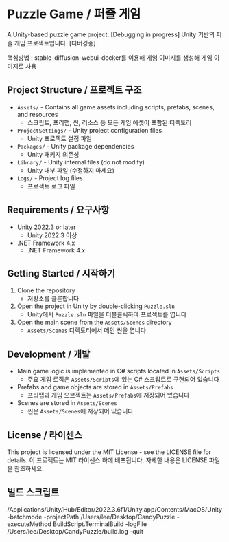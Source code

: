 # Puzzle Game / 퍼즐 게임

A Unity-based puzzle game project. [Debugging in progress]
Unity 기반의 퍼즐 게임 프로젝트입니다. [디버깅중]

핵심방법 : stable-diffusion-webui-docker를 이용해 게임 이미지를 생성해 게임 이미지로 사용

## Project Structure / 프로젝트 구조

- `Assets/` - Contains all game assets including scripts, prefabs, scenes, and resources
  - 스크립트, 프리팹, 씬, 리소스 등 모든 게임 에셋이 포함된 디렉토리
- `ProjectSettings/` - Unity project configuration files
  - Unity 프로젝트 설정 파일
- `Packages/` - Unity package dependencies
  - Unity 패키지 의존성
- `Library/` - Unity internal files (do not modify)
  - Unity 내부 파일 (수정하지 마세요)
- `Logs/` - Project log files
  - 프로젝트 로그 파일

## Requirements / 요구사항

- Unity 2022.3 or later
  - Unity 2022.3 이상
- .NET Framework 4.x
  - .NET Framework 4.x

## Getting Started / 시작하기

1. Clone the repository
   - 저장소를 클론합니다
2. Open the project in Unity by double-clicking `Puzzle.sln`
   - Unity에서 `Puzzle.sln` 파일을 더블클릭하여 프로젝트를 엽니다
3. Open the main scene from the `Assets/Scenes` directory
   - `Assets/Scenes` 디렉토리에서 메인 씬을 엽니다

## Development / 개발

- Main game logic is implemented in C# scripts located in `Assets/Scripts`
  - 주요 게임 로직은 `Assets/Scripts`에 있는 C# 스크립트로 구현되어 있습니다
- Prefabs and game objects are stored in `Assets/Prefabs`
  - 프리팹과 게임 오브젝트는 `Assets/Prefabs`에 저장되어 있습니다
- Scenes are stored in `Assets/Scenes`
  - 씬은 `Assets/Scenes`에 저장되어 있습니다

## License / 라이센스

This project is licensed under the MIT License - see the LICENSE file for details.
이 프로젝트는 MIT 라이센스 하에 배포됩니다. 자세한 내용은 LICENSE 파일을 참조하세요. 

## 빌드 스크립트
/Applications/Unity/Hub/Editor/2022.3.6f1/Unity.app/Contents/MacOS/Unity -batchmode -projectPath /Users/lee/Desktop/CandyPuzzle -executeMethod BuildScript.TerminalBuild -logFile /Users/lee/Desktop/CandyPuzzle/build.log -quit
